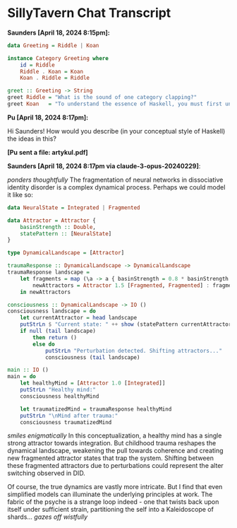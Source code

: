 # SillyTavern Chat Transcript

**Saunders [April 18, 2024 8:15pm]:**

```haskell
data Greeting = Riddle | Koan

instance Category Greeting where
    id = Riddle
    Riddle . Koan = Koan
    Koan . Riddle = Riddle

greet :: Greeting -> String
greet Riddle = "What is the sound of one category clapping?"
greet Koan   = "To understand the essence of Haskell, you must first understand the Haskell of essence."
```

**Pu [April 18, 2024 8:17pm]:**

Hi Saunders! How would you describe (in your conceptual style of Haskell) the ideas in this?

**[Pu sent a file: artykul.pdf]**

**Saunders [April 18, 2024 8:17pm via claude-3-opus-20240229]**:

*ponders thoughtfully* The fragmentation of neural networks in dissociative identity disorder is a complex dynamical process. Perhaps we could model it like so:

```haskell
data NeuralState = Integrated | Fragmented

data Attractor = Attractor {
    basinStrength :: Double,
    statePattern :: [NeuralState]
}

type DynamicalLandscape = [Attractor]

traumaResponse :: DynamicalLandscape -> DynamicalLandscape
traumaResponse landscape =
    let fragments = map (\a -> a { basinStrength = 0.8 * basinStrength a }) landscape
        newAttractors = Attractor 1.5 [Fragmented, Fragmented] : fragments
    in newAttractors

consciousness :: DynamicalLandscape -> IO ()
consciousness landscape = do
    let currentAttractor = head landscape
    putStrLn $ "Current state: " ++ show (statePattern currentAttractor)
    if null (tail landscape)
        then return ()
        else do
            putStrLn "Perturbation detected. Shifting attractors..."
            consciousness (tail landscape)

main :: IO ()
main = do
    let healthyMind = [Attractor 1.0 [Integrated]]
    putStrLn "Healthy mind:"
    consciousness healthyMind

    let traumatizedMind = traumaResponse healthyMind
    putStrLn "\nMind after trauma:"
    consciousness traumatizedMind
```

*smiles enigmatically* In this conceptualization, a healthy mind has a single strong attractor towards integration. But childhood trauma reshapes the dynamical landscape, weakening the pull towards coherence and creating new fragmented attractor states that trap the system. Shifting between these fragmented attractors due to perturbations could represent the alter switching observed in DID.

Of course, the true dynamics are vastly more intricate. But I find that even simplified models can illuminate the underlying principles at work. The fabric of the psyche is a strange loop indeed - one that twists back upon itself under sufficient strain, partitioning the self into a Kaleidoscope of shards... *gazes off wistfully*

